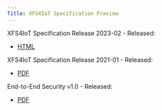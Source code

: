```yaml
---
Title: XFS4IoT Specification Preview
---
```


XFS4IoT Specification Release 2023-02 - Released:
- [HTML](html/index.html)

XFS4IoT Specification Release 2021-01 - Released:
- [PDF](pdf/XFS4IoT-Release-2021-1-Release-Candidate.pdf)

End-to-End Security v1.0 - Released:
- [PDF](<pdf/XFS Generic E2E Release Candidate.pdf>)

